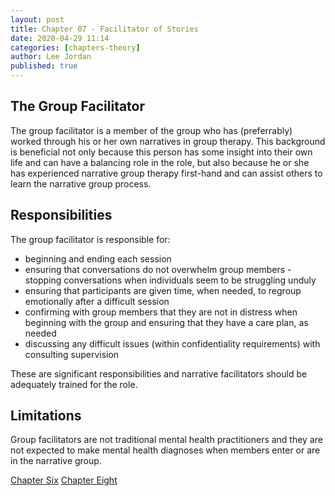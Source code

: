 ```yaml
---
layout: post
title: Chapter 07 - Facilitator of Stories
date: 2020-04-29 11:14
categories: [chapters-theory]
author: Lee Jordan
published: true
---
```


<h2>The Group Facilitator</h2>

The group facilitator is a member of the group who has (preferrably) worked through his or her own narratives in group therapy. This background is beneficial not only because this person has some insight into their own life and can have a balancing role in the role, but also because he or she has experienced narrative group therapy first-hand and can assist others to learn the narrative group process. 

<h2>Responsibilities</h2>

The group facilitator is responsible for:
<ul>
<li>beginning and ending each session</li>
<li>ensuring that conversations do not overwhelm group members - stopping conversations when individuals seem to be struggling unduly</li>
<li>ensuring that participants are given time, when needed, to regroup emotionally after a difficult session</li>
<li>confirming with group members that they are not in distress when beginning with the group and ensuring that they have a care plan, as needed</li>
<li>discussing any difficult issues (within confidentiality requirements) with consulting supervision</li>
</ul>

These are significant responsibilities and narrative facilitators should be adequately trained for the role.

<h2>Limitations</h2>

Group facilitators are not traditional mental health practitioners and they are not expected to make mental health diagnoses when members enter or are in the narrative group.

<div class="pagination">
    <a class="pagination-item older" href="https://therapy.geraldleejordan.com/chapter-06/">Chapter Six</a>
      <a class="pagination-item newer" href="https://therapy.geraldleejordan.com/chapter-08/">Chapter Eight</a>
</div>
